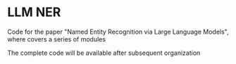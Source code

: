 # LLM NER

Code for the paper "Named Entity Recognition via Large Language Models", where covers a series of modules

The complete code will be available after subsequent organization
